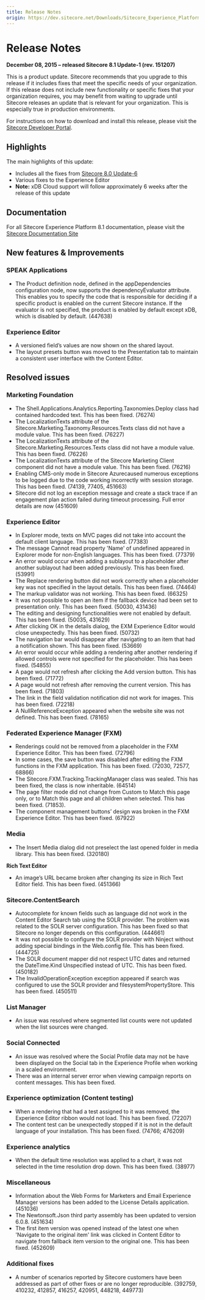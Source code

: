 ```yaml
---
title: Release Notes
origin: https://dev.sitecore.net/Downloads/Sitecore_Experience_Platform/Sitecore_81/Sitecore_Experience_Platform_81_Update1/Release_Notes
---
```


# Release Notes

**December 08, 2015 – released Sitecore 8.1 Update-1 (rev. 151207)**

This is a product update. Sitecore recommends that you upgrade to this release if it includes fixes that meet the specific needs of your organization. If this release does not include new functionality or specific fixes that your organization requires, you may benefit from waiting to upgrade until Sitecore releases an update that is relevant for your organization. This is especially true in production environments.

For instructions on how to download and install this release, please visit the [Sitecore Developer Portal](/downloads/Sitecore_Experience_Platform/Sitecore_81/Sitecore_Experience_Platform_81_Update1).

## Highlights

The main highlights of this update:

-   Includes all the fixes from [Sitecore 8.0 Update-6](/downloads/Sitecore_Experience_Platform/8_0/Sitecore_Experience_Platform_80_Update6/Release_Notes)
-   Various fixes to the Experience Editor
-   **Note:** xDB Cloud support will follow approximately 6 weeks after the release of this update

## Documentation

For all Sitecore Experience Platform 8.1 documentation, please visit the [Sitecore Documentation Site](http://doc.sitecore.net/)

## New features & Improvements

### SPEAK Applications

-   The Product definition node, defined in the appDependencies configuration node, now supports the dependencyEvaluator attribute. This enables you to specify the code that is responsible for deciding if a specific product is enabled on the current Sitecore instance. If the evaluator is not specified, the product is enabled by default except xDB, which is disabled by default. (447638)

### Experience Editor

-   A versioned field’s values are now shown on the shared layout.
-   The layout presets button was moved to the Presentation tab to maintain a consistent user interface with the Content Editor.

## Resolved issues

### Marketing Foundation

-   The Shell.Applications.Analytics.Reporting.Taxonomies.Deploy class had contained hardcoded text. This has been fixed. (76274)
-   The LocalizationTexts attribute of the Sitecore.Marketing.Taxonomy.Resources.Texts class did not have a module value. This has been fixed. (76227)
-   The LocalizationTexts attribute of the Sitecore.Marketing.Resources.Texts class did not have a module value. This has been fixed. (76226)
-   The LocalizationTexts attribute of the Sitecore Marketing Client component did not have a module value. This has been fixed. (76216)
-   Enabling CMS-only mode in Sitecore Azurecaused numerous exceptions to be logged due to the code working incorrectly with session storage. This has been fixed. (74139, 77405, 451663)
-   Sitecore did not log an exception message and create a stack trace if an engagement plan action failed during timeout processing. Full error details are now (451609)

### Experience Editor

-   In Explorer mode, texts on MVC pages did not take into account the default client language. This has been fixed. (77383)
-   The message Cannot read property 'Name' of undefined appeared in Explorer mode for non-English languages. This has been fixed. (77379)
-   An error would occur when adding a sublayout to a placeholder after another sublayout had been added previously. This has been fixed. (53991)
-   The Replace rendering button did not work correctly when a placeholder key was not specified in the layout details. This has been fixed. (74464)
-   The markup validator was not working. This has been fixed. (66325)
-   It was not possible to open an item if the fallback device had been set to presentation only. This has been fixed. (50030, 431436)
-   The editing and designing functionalities were not enabled by default. This has been fixed. (50035, 431629)
-   After clicking OK in the details dialog, the EXM Experience Editor would close unexpectedly. This has been fixed. (50732)
-   The navigation bar would disappear after navigating to an item that had a notification shown. This has been fixed. (53669)
-   An error would occur while adding a rendering after another rendering if allowed controls were not specified for the placeholder. This has been fixed. (54855)
-   A page would not refresh after clicking the Add version button. This has been fixed. (71772)
-   A page would not refresh after removing the current version. This has been fixed. (71803)
-   The link in the field validation notification did not work for images. This has been fixed. (72218)
-   A NullReferenceException appeared when the website site was not defined. This has been fixed. (78165)

### Federated Experience Manager (FXM)

-   Renderings could not be removed from a placeholder in the FXM Experience Editor. This has been fixed. (72796)
-   In some cases, the save button was disabled after editing the FXM functions in the FXM application. This has been fixed. (72030, 72577, 68866)
-   The Sitecore.FXM.Tracking.TrackingManager class was sealed. This has been fixed, the class is now inheritable. (64514)
-   The page filter mode did not change from Custom to Match this page only, or to Match this page and all children when selected. This has been fixed. (71853).
-   The component management buttons’ design was broken in the FXM Experience Editor. This has been fixed. (67922)

### Media

-   The Insert Media dialog did not preselect the last opened folder in media library. This has been fixed. (320180)

**Rich Text Editor**

-   An image’s URL became broken after changing its size in Rich Text Editor field. This has been fixed. (451366)

### Sitecore.ContentSearch

-   Autocomplete for known fields such as language did not work in the Content Editor Search tab using the SOLR provider. The problem was related to the SOLR server configuration. This has been fixed so that Sitecore no longer depends on this configuration. (444661)
-   It was not possible to configure the SOLR provider with Ninject without adding special bindings in the Web.config file. This has been fixed. (444725)
-   The SOLR document mapper did not respect UTC dates and returned the DateTime.Kind Unspecified instead of UTC. This has been fixed. (450182)
-   The InvalidOperationException exception appeared if search was configured to use the SOLR provider and filesystemPropertyStore. This has been fixed. (450511)

### List Manager

-   An issue was resolved where segmented list counts were not updated when the list sources were changed.

### Social Connected

-   An issue was resolved where the Social Profile data may not be have been displayed on the Social tab in the Experience Profile when working in a scaled environment.
-   There was an internal server error when viewing campaign reports on content messages. This has been fixed.

### Experience optimization (Content testing)

-   When a rendering that had a test assigned to it was removed, the Experience Editor ribbon would not load. This has been fixed. (72207)
-   The content test can be unexpectedly stopped if it is not in the default language of your installation. This has been fixed. (74766; 476209)

### Experience analytics

-   When the default time resolution was applied to a chart, it was not selected in the time resolution drop down. This has been fixed. (38977)

### Miscellaneous

-   Information about the Web Forms for Marketers and Email Experience Manager versions has been added to the License Details application. (451036)
-   The Newtonsoft.Json third party assembly has been updated to version 6.0.8. (451634)
-   The first item version was opened instead of the latest one when 'Navigate to the original item' link was clicked in Content Editor to navigate from fallback item version to the original one. This has been fixed. (452609)

### Additional fixes

-   A number of scenarios reported by Sitecore customers have been addressed as part of other fixes or are no longer reproducible. (392759, 410232, 412857, 416257, 420951, 448218, 449773)